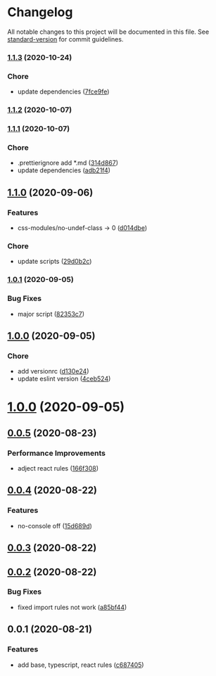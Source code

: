 # Changelog

All notable changes to this project will be documented in this file. See [standard-version](https://github.com/conventional-changelog/standard-version) for commit guidelines.

### [1.1.3](https://github.com/qcolate/eslint-config-qcolate/compare/v1.1.2...v1.1.3) (2020-10-24)


### Chore

* update dependencies ([7fce9fe](https://github.com/qcolate/eslint-config-qcolate/commit/7fce9fecf44a42962c94cb9b73bda376336198f8))

### [1.1.2](https://github.com/qcolate/eslint-config-qcolate/compare/v1.1.1...v1.1.2) (2020-10-07)

### [1.1.1](https://github.com/qcolate/eslint-config-qcolate/compare/v1.1.0...v1.1.1) (2020-10-07)


### Chore

* .prettierignore add *.md ([314d867](https://github.com/qcolate/eslint-config-qcolate/commit/314d86791855b063bcfe0734450c3b14a91bae9b))
* update dependencies ([adb21f4](https://github.com/qcolate/eslint-config-qcolate/commit/adb21f48f70c2ffb1e6e2d949b7d5aba88d60093))

## [1.1.0](https://github.com/qcolate/eslint-config-qcolate/compare/v1.0.1...v1.1.0) (2020-09-06)

### Features

- css-modules/no-undef-class -> 0 ([d014dbe](https://github.com/qcolate/eslint-config-qcolate/commit/d014dbe0c179db1232f839c4c61e5b6846281c34))

### Chore

- update scripts ([29d0b2c](https://github.com/qcolate/eslint-config-qcolate/commit/29d0b2c9d0b909eaf862890dea185db8743eabe2))

### [1.0.1](https://github.com/qcolate/eslint-config-qcolate/compare/v1.0.0...v1.0.1) (2020-09-05)

### Bug Fixes

- major script ([82353c7](https://github.com/qcolate/eslint-config-qcolate/commit/82353c796c53b3f70b35ecdcc0fa06240ce5939c))

## [1.0.0](https://github.com/qcolate/eslint-config-qcolate/compare/v0.0.5...v1.0.0) (2020-09-05)

### Chore

- add versionrc ([d130e24](https://github.com/qcolate/eslint-config-qcolate/commit/d130e243fbf519c5f165dcb42e2d8c9bd86116be))
- update eslint version ([4ceb524](https://github.com/qcolate/eslint-config-qcolate/commit/4ceb52455c7f51627bf08ae10872c7584cc12174))

# [1.0.0](https://github.com/qcolate/eslint-config-qcolate/compare/v0.0.5...v1.0.0) (2020-09-05)

## [0.0.5](https://github.com/qcolate/eslint-config-qcolate/compare/v0.0.4...v0.0.5) (2020-08-23)

### Performance Improvements

- adject react rules ([166f308](https://github.com/qcolate/eslint-config-qcolate/commit/166f308be1d032e05d3e56942aebf4cd9ee92a0a))

## [0.0.4](https://github.com/qcolate/eslint-config-qcolate/compare/v0.0.3...v0.0.4) (2020-08-22)

### Features

- no-console off ([15d689d](https://github.com/qcolate/eslint-config-qcolate/commit/15d689d80c5394e5ba095456f591d5e2b5775e63))

## [0.0.3](https://github.com/qcolate/eslint-config-qcolate/compare/v0.0.2...v0.0.3) (2020-08-22)

## [0.0.2](https://github.com/qcolate/eslint-config-qcolate/compare/v0.0.1...v0.0.2) (2020-08-22)

### Bug Fixes

- fixed import rules not work ([a85bf44](https://github.com/qcolate/eslint-config-qcolate/commit/a85bf44451a779a6c7243643fe9e64e904f539b0))

## 0.0.1 (2020-08-21)

### Features

- add base, typescript, react rules ([c687405](https://github.com/qcolate/eslint-config-qcolate/commit/c6874057b333ec51212346ffd5f57a4a29e2338e))
